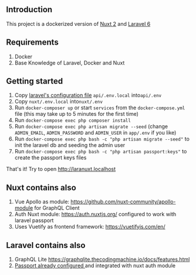 ## Introduction

This project is a dockerized version of [Nuxt 2](https://nuxtjs.org/guide) and [Laravel 6](https://laravel.com/docs/6.x/installation)

## Requirements
1. Docker
1. Base Knowledge of Laravel, Docker and Nuxt

## Getting started

1.  Copy [laravel's configuration file](https://laravel.com/docs/6.x/configuration) `api/.env.local` into`api/.env` 
1.  Copy `nuxt/.env.local` into`nuxt/.env` 
1.  Run `docker-composer up` or start `services` from the `docker-compose.yml` file (this may take up to 5 minutes for the first time)
1.  Run `docker-compose exec php composer install`
1.  Run `docker-compose exec php artisan migrate --seed` (change `ADMIN_EMAIL`, `ADMIN_PASSWORD` and `ADMIN_USER` in `app/.env` if you like)
1.  Run `docker-compose exec php bash -c "php artisan migrate --seed"` to init the laravel db and seeding the admin user
1.  Run `docker-compose exec php bash -c "php artisan passport:keys"` to create the passport keys files

That's it! Try to open http://laranuxt.localhost


## Nuxt contains also 
1.  Vue Apollo as module: https://github.com/nuxt-community/apollo-module for GraphQL Client
1.  Auth Nuxt module: https://auth.nuxtjs.org/ configured to work with laravel passport
1.  Uses Vuetify as frontend framework: https://vuetifyjs.com/en/

## Laravel contains also
1.  GraphQL Lite https://graphqlite.thecodingmachine.io/docs/features.html
1.  [Passport already configured ](https://laravel.com/docs/6.x/passport#introduction)and integrated with nuxt auth module

